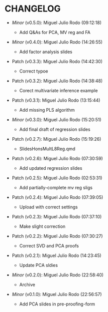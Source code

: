 # CHANGELOG

- *Minor* (v0.5.0): Miguel Julio Rodo (09:12:18)
  - Add Q&As for PCA, MV reg and FA

- *Minor* (v0.4.0): Miguel Julio Rodo (14:26:55)
  - Add factor analysis slides

- Patch (v0.3.3): Miguel Julio Rodo (14:42:30)
  - Correct typoe
- Patch (v0.3.2): Miguel Julio Rodo (14:38:48)
  - Corect multivariate inference example
- Patch (v0.3.1): Miguel Julio Rodo (13:15:44)
  - Add missing PLS algorithm
- *Minor* (v0.3.0): Miguel Julio Rodo (15:20:51)
  - Add final draft of regression slides

- Patch (v0.2.7): Miguel Julio Rodo (15:19:26)
  - SlidesHonsMultL8Reg.qmd
- Patch (v0.2.6): Miguel Julio Rodo (07:30:59)
  - Add updated regression slides
- Patch (v0.2.5): Miguel Julio Rodo (02:53:31)
  - Add partially-complete mv reg sligs
- Patch (v0.2.4): Miguel Julio Rodo (07:39:05)
  - Upload with correct settings
- Patch (v0.2.3): Miguel Julio Rodo (07:37:10)
  - Make slight correction
- Patch (v0.2.2): Miguel Julio Rodo (07:30:27)
  - Correct SVD and PCA proofs
- Patch (v0.2.1): Miguel Julio Rodo (14:23:45)
  - Update PCA sldies
- *Minor* (v0.2.0): Miguel Julio Rodo (22:58:40)
  - Archive

- *Minor* (v0.1.0): Miguel Julio Rodo (22:56:57)
  - Add PCA slides in pre-proofing-form

